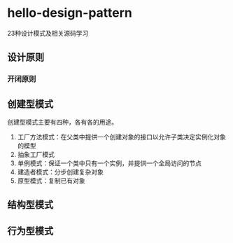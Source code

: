 # hello-design-pattern
23种设计模式及相关源码学习

## 设计原则

### 开闭原则

## 创建型模式

创建型模式主要有四种，各有各的用途。

1. 工厂方法模式：在父类中提供一个创建对象的接口以允许子类决定实例化对象的模型
2. 抽象工厂模式
3. 单例模式：保证一个类中只有一个实例，并提供一个全局访问的节点
4. 建造者模式：分步创建复杂对象
5. 原型模式：复制已有对象

## 结构型模式

## 行为型模式

